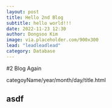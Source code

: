 ```yaml
---
layout: post
title: Hello 2nd Blog
subtitle: hello world!!!
date: 2022-11-23 12:30
author: Dongsoo Kim
image: via.placeholder.com/900x300
lead: "leadleadlead"
category: Database
---
```


#2 Blog Again

categoyName/year/month/day/title.html

## asdf
